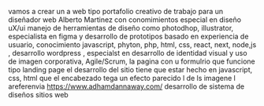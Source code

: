 vamos a crear un a web tipo portafolio creativo de trabajo para un diseñador web Alberto Martinez con conomimientos especial en diseño uX/ui manejo de herramientas de diseño como photodhop, illustrator, especialista en figma y desarrollo de prototipos basado en experiencia de usuario, conocimiento javascript, phyton, php, html, css, react, next, node,js , desarrollo wordpress , especialst en desarrollo de identidad visual y uso de imagen corporativa, Agile/Scrum, la pagina con u formulrio que funcione tipo landing page el desarrollo del sitio tiene que estar hecho en javascript, css, html que el encabezado tega un efecto parecido l de ls imagene l areferenvia https://www.adhamdannaway.com/ desarrollo de sistema de diseños sitios web
